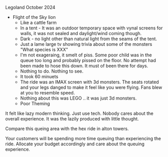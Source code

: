 Legoland October 2024

* Flight of the Sky lion
  * Like a cattle farm
  * In a tent - It was an outdoor temporary space with vynal screens for walls, it was not sealed and daylight/wind coming though.
  * Dark - no light other than natural light from the seams of the tent.
  * Just a lame large tv showing trivia about some of the monsters "What species is XXX"
  * I'm not exageraing, it smelt of piss. Some poor child was in the queue too long and probably pissed on the floor. No attempt had been made to hose this down. It must of been there for days.
  * Nothing to do. Nothing to see.
  * It took 60 minuets
  * The ride was an IMAX screen with 3d monsters. The seats rotated and your legs danged to make it feel like you were flying. Fans blew at you to resemble speed.
  * Nothing about this was LEGO .. it was just 3d monsters.
  * Poor Theming

It felt like lazy modern thinking. Just use tech. Nobody cares about the overall experience.
It was the lazily produced with little thought.

Compare this queing area with the hex ride in alton towers.

Your customers will be spending more time queuing than experiencing the ride. Allocate your budget accordingly and care about the queuing experience.